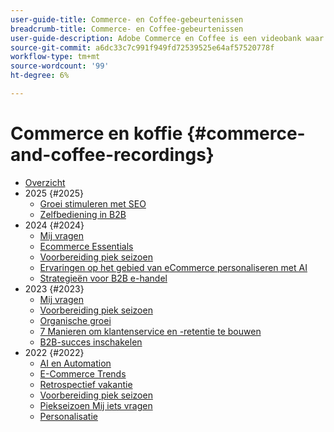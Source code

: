 ```yaml
---
user-guide-title: Commerce- en Coffee-gebeurtenissen
breadcrumb-title: Commerce- en Coffee-gebeurtenissen
user-guide-description: Adobe Commerce en Coffee is een videobank waar experts en collega's hun gedachten en ideeën over het gebruik van Adobe Commerce delen.
source-git-commit: a6dc33c7c991f949fd72539525e64af57520778f
workflow-type: tm+mt
source-wordcount: '99'
ht-degree: 6%

---
```



# Commerce en koffie {#commerce-and-coffee-recordings}

+ [Overzicht](overview.md)
+ 2025 {#2025}
   + [Groei stimuleren met SEO](2025/seo-growth.md)
   + [Zelfbediening in B2B](2025/self-service-b2b.md)
+ 2024 {#2024}
   + [Mij vragen](2024/ask-me-anything.md)
   + [Ecommerce Essentials](2024/ecommerce-essentials.md)
   + [Voorbereiding piek seizoen](2024/peak-season-prep.md)
   + [Ervaringen op het gebied van eCommerce personaliseren met AI](2024/personalize-ecommerce.md)
   + [Strategieën voor B2B e-handel](2024/commerce-and-coffee-strategies-for-b2b-ecommerce.md)
+ 2023 {#2023}
   + [Mij vragen](2023/ask-me-anything.md)
   + [Voorbereiding piek seizoen](2023/peak-season-prep.md)
   + [Organische groei](2023/organic-growth.md)
   + [7 Manieren om klantenservice en -retentie te bouwen](2023/loyalty-retention.md)
   + [B2B-succes inschakelen](2023/b2b.md)
+ 2022 {#2022}
   + [AI en Automation](2022/ai-and-automation.md)
   + [E-Commerce Trends](2022/ecommerce-trends.md)
   + [Retrospectief vakantie](2022/holiday.md)
   + [Voorbereiding piek seizoen](2022/peak-season-prep.md)
   + [Piekseizoen Mij iets vragen](2022/peak-season-ask-anything.md)
   + [Personalisatie](2022/personalization.md)

<!--+ Commerce Events {#commerce-events}
  + [Overview](commerce-events/overview.md)
  + 2022 {#2022}
    + [Top Tips and Tricks for Adobe Campaign Standard](customer-journeys/2022/tips-and-tricks.md)
    + [Develop and customize data models in Adobe [!DNL Campaign Classic]](customer-journeys/2022/data-models.md)

+ Data and insights {#commerce-release-updates}
  + [Overview](commerce-release-updates/overview.md)
  + 2022 {#2022}
    + [Innovations and trends](data-and-insights/2022/innovations.md)
    + [Sensei and Analysis Workspace](data-and-insights/2022/sensei.md)
    + [Personalize and automate with Adobe Target](data-and-insights/2022/personalize.md)
    + [Analytics and Target applications for Mobile and Apps](data-and-insights/2022/mobile-and-apps.md)
    + [Cross Device Analytics and Customer Journey Analytics](data-and-insights/2022/cross-device-analytics.md) -->
